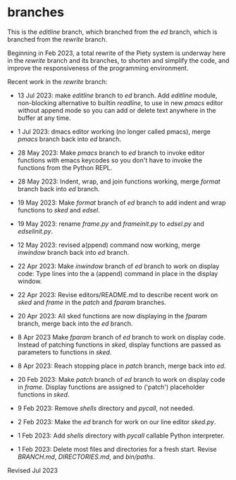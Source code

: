
branches
========

This is the *editline* branch, which branched from the *ed* branch,
which is branched from the *rewrite* branch.

Beginning in Feb 2023, a total rewrite of the Piety system is underway
here in the *rewrite* branch and its branches, to shorten and simplify 
the code, and improve the responsiveness of the programming environment.

Recent work in the *rewrite* branch:

- 13 Jul 2023: make *editline* branch to *ed* branch.
  Add *editline* module, non-blocking alternative to builtin *readline*,
  to use in new *pmacs* editor without append mode so you can add or delete
  text anywhere in the buffer at any time.

- 1 Jul 2023: dmacs editor working (no longer called pmacs), merge 
  *pmacs* branch back into *ed* branch.

- 28 May 2023: Make *pmacs* branch to *ed* branch to invoke editor functions
  with emacs keycodes so you don't have to invoke the functions from the 
  Python REPL.

- 28 May 2023: Indent, wrap, and join functions working, merge *format*
  branch back into *ed* branch.

- 19 May 2023: Make *format* branch of *ed* branch to add indent and 
  wrap functions to *sked* and *edsel*.

- 19 May 2023: rename *frame.py* and *frameinit.py* to *edsel.py* and
  *edselinit.py*.

- 12 May 2023: revised a(ppend) command now working, merge *inwindow* branch
  back into *ed* branch.

- 22 Apr 2023: Make *inwindow* branch of *ed* branch to work on display code:
   Type lines into the a (append) command in place in the display window.

- 22 Apr 2023: Revise editors/README.md to describe recent work on
   *sked* and *frame* in the *patch* and *fparam* branches.

- 20 Apr 2023: All sked functions are now displaying in the *fparam* branch,
   merge back into the *ed* branch.

-  8 Apr 2023 Make *fparam* branch of *ed* branch to work on display code.
   Instead of patching functions in *sked*, display functions are passed 
   as parameters to functions in *sked*.

-  8 Apr 2023: Reach stopping place in *patch* branch, merge back into *ed*.

- 20 Feb 2023: Make *patch* branch of *ed* branch to work on display code 
   in *frame*.  Display functions are assigned to ('patch') placeholder
   functions in *sked*.

-  9 Feb 2023: Remove *shells* directory and *pycall*, not needed.

-  2 Feb 2023: Make the *ed* branch for work on our line editor *sked.py*.

-  1 Feb 2023: Add *shells* directory with *pycall* callable Python interpreter.

-  1 Feb 2023: Delete most files and directories for a fresh start.
   Revise *BRANCH.md*, *DIRECTORIES.md*, and *bin/paths*.

Revised Jul 2023
